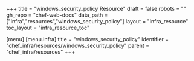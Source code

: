 +++
title = "windows_security_policy Resource"
draft = false
robots = ""
gh_repo = "chef-web-docs"
data_path = ["infra","resources","windows_security_policy"]
layout = "infra_resource"
toc_layout = "infra_resource_toc"

[menu]
  [menu.infra]
    title = "windows_security_policy"
    identifier = "chef_infra/resources/windows_security_policy"
    parent = "chef_infra/resources"
+++

<!-- The contents of this page are automatically generated from the windows_security_policy.yaml file in the data directory. -->
<!-- To suggest a change, edit the https://github.com/chef/chef/blob/main/lib/chef/resource/windows_security_policy.rb file
      and submit a pull request to the https://github.com/chef/chef repository. -->
